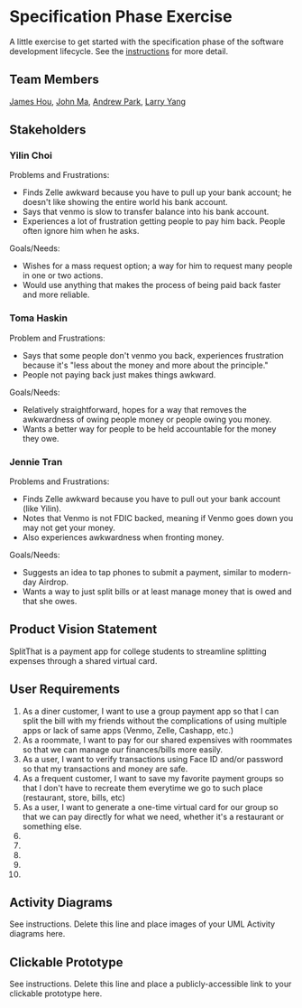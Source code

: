 # Specification Phase Exercise

A little exercise to get started with the specification phase of the software development lifecycle. See the [instructions](instructions.md) for more detail.

## Team Members

[James Hou](https://github.com/James-Hou22), [John Ma](https://github.com/j4ma), [Andrew Park](https://github.com/Toudles), [Larry Yang](https://github.com/larryyang04)

## Stakeholders

### Yilin Choi

Problems and Frustrations:
- Finds Zelle awkward because you have to pull up your bank account; he doesn't like showing the entire world his bank account.
- Says that venmo is slow to transfer balance into his bank account.
- Experiences a lot of frustration getting people to pay him back. People often ignore him when he asks.

Goals/Needs:
- Wishes for a mass request option; a way for him to request many people in one or two actions.
- Would use anything that makes the process of being paid back faster and more reliable.

### Toma Haskin

Problem and Frustrations:
- Says that some people don't venmo you back, experiences frustration because it's "less about the money and more about the principle."
- People not paying back just makes things awkward.

Goals/Needs:
- Relatively straightforward, hopes for a way that removes the awkwardness of owing people money or people owing you money.
- Wants a better way for people to be held accountable for the money they owe.

### Jennie Tran

Problems and Frustrations:
- Finds Zelle awkward because you have to pull out your bank account (like Yilin).
- Notes that Venmo is not FDIC backed, meaning if Venmo goes down you may not get your money.
- Also experiences awkwardness when fronting money.

Goals/Needs:
- Suggests an idea to tap phones to submit a payment, similar to modern-day Airdrop.
- Wants a way to just split bills or at least manage money that is owed and that she owes.

## Product Vision Statement

SplitThat is a payment app for college students to streamline splitting expenses through a shared virtual card.

## User Requirements

1. As a diner customer, I want to use a group payment app so that I can split the bill with my friends without the complications of using multiple apps or lack of same apps (Venmo, Zelle, Cashapp, etc.)
2. As a roommate, I want to pay for our shared expensives with roommates so that we can manage our finances/bills more easily.
3. As a user, I want to verify transactions using Face ID and/or password so that my transactions and money are safe.
4. As a frequent customer, I want to save my favorite payment groups so that I don't have to recreate them everytime we go to such place (restaurant, store, bills, etc)
5. As a user, I want to generate a one-time virtual card for our group so that we can pay directly for what we need, whether it's a restaurant or something else.
6.
7.
8.
9.
10.

## Activity Diagrams

See instructions. Delete this line and place images of your UML Activity diagrams here.

## Clickable Prototype

See instructions. Delete this line and place a publicly-accessible link to your clickable prototype here.
